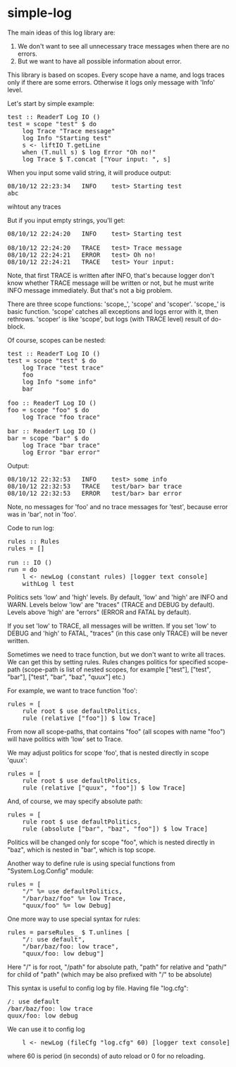 simple-log
=======

The main ideas of this log library are:
1. We don't want to see all unnecessary trace messages when there are no errors.
2. But we want to have all possible information about error.

This library is based on scopes. Every scope have a name, and logs traces only if there are some errors. Otherwise it logs only message with 'Info' level.

Let's start by simple example:

<pre>
test :: ReaderT Log IO ()
test = scope "test" $ do
    log Trace "Trace message"
    log Info "Starting test"
    s &lt;- liftIO T.getLine
    when (T.null s) $ log Error "Oh no!"
    log Trace $ T.concat ["Your input: ", s]
</pre>

When you input some valid string, it will produce output:
<pre>
08/10/12 22:23:34	INFO	test> Starting test
abc
</pre>
wihtout any traces

But if you input empty strings, you'll get:
<pre>
08/10/12 22:24:20	INFO	test> Starting test

08/10/12 22:24:20	TRACE	test> Trace message
08/10/12 22:24:21	ERROR	test> Oh no!
08/10/12 22:24:21	TRACE	test> Your input: 
</pre>

Note, that first TRACE is written after INFO, that's because logger don't know whether TRACE message will be written or not, but he must write INFO message immediately.
But that's not a big problem.

There are three scope functions: 'scope_', 'scope' and 'scoper'.
'scope_' is basic function. 'scope' catches all exceptions and logs error with it, then rethrows. 'scoper' is like 'scope', but logs (with TRACE level) result of do-block.

Of course, scopes can be nested:

<pre>
test :: ReaderT Log IO ()
test = scope "test" $ do
    log Trace "test trace"
    foo
    log Info "some info"
    bar

foo :: ReaderT Log IO ()
foo = scope "foo" $ do
    log Trace "foo trace"

bar :: ReaderT Log IO ()
bar = scope "bar" $ do
    log Trace "bar trace"
    log Error "bar error"
</pre>

Output:

<pre>
08/10/12 22:32:53	INFO	test> some info
08/10/12 22:32:53	TRACE	test/bar> bar trace
08/10/12 22:32:53	ERROR	test/bar> bar error
</pre>

Note, no messages for 'foo' and no trace messages for 'test', because error was in 'bar', not in 'foo'.

Code to run log:
<pre>
rules :: Rules
rules = []

run :: IO ()
run = do
    l &lt;- newLog (constant rules) [logger text console]
    withLog l test
</pre>

Politics sets 'low' and 'high' levels. By default, 'low' and 'high' are INFO and WARN.
Levels below 'low' are "traces" (TRACE and DEBUG by default).
Levels above 'high' are "errors" (ERROR and FATAL by default).

If you set 'low' to TRACE, all messages will be written.
If you set 'low' to DEBUG and 'high' to FATAL, "traces" (in this case only TRACE) will be never written.

Sometimes we need to trace function, but we don't want to write all traces. We can get this by setting rules. Rules changes politics for specified scope-path (scope-path is list of nested scopes, for example ["test"], ["test", "bar"], ["test", "bar", "baz", "quux"] etc.)

For example, we want to trace function 'foo':
<pre>
rules = [
    rule root $ use defaultPolitics,
    rule (relative ["foo"]) $ low Trace]
</pre>
From now all scope-paths, that contains "foo" (all scopes with name "foo") will have politics with 'low' set to Trace.

We may adjust politics for scope 'foo', that is nested directly in scope 'quux':
<pre>
rules = [
    rule root $ use defaultPolitics,
    rule (relative ["quux", "foo"]) $ low Trace]
</pre>

And, of course, we may specify absolute path:
<pre>
rules = [
    rule root $ use defaultPolitics,
    rule (absolute ["bar", "baz", "foo"]) $ low Trace]
</pre>
Politics will be changed only for scope "foo", which is nested directly in "baz", which is nested in "bar", which is top scope.

Another way to define rule is using special functions from "System.Log.Config" module:
<pre>
rules = [
    "/" %= use defaultPolitics,
    "/bar/baz/foo" %= low Trace,
    "quux/foo" %= low Debug]
</pre>

One more way to use special syntax for rules:
<pre>
rules = parseRules_ $ T.unlines [
    "/: use default",
    "/bar/baz/foo: low trace",
    "quux/foo: low debug"]
</pre>

Here "/" is for root, "/path" for absolute path, "path" for relative and "path/" for child of "path" (which may be also prefixed with "/" to be absolute)

This syntax is useful to config log by file. Having file "log.cfg":
<pre>
/: use default
/bar/baz/foo: low trace
quux/foo: low debug
</pre>

We can use it to config log
<pre>
    l <- newLog (fileCfg "log.cfg" 60) [logger text console]
</pre>
where 60 is period (in seconds) of auto reload or 0 for no reloading.
